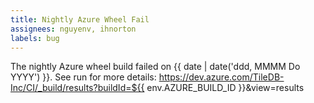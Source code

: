 ```yaml
---
title: Nightly Azure Wheel Fail
assignees: nguyenv, ihnorton
labels: bug
---
```


The nightly Azure wheel build failed on {{ date | date('ddd, MMMM Do YYYY') }}.
See run for more details:
https://dev.azure.com/TileDB-Inc/CI/_build/results?buildId=${{ env.AZURE_BUILD_ID }}&view=results